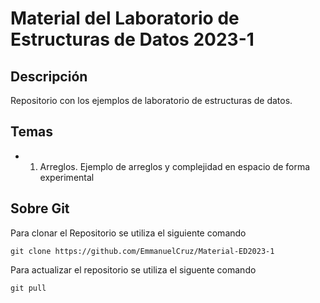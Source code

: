 # Material del Laboratorio de Estructuras de Datos 2023-1

## Descripción

Repositorio con los ejemplos de laboratorio de estructuras de datos.

## Temas

* 01. Arreglos. Ejemplo de arreglos y complejidad en espacio de forma experimental

## Sobre Git

Para clonar el Repositorio se utiliza el siguiente comando

    git clone https://github.com/EmmanuelCruz/Material-ED2023-1

Para actualizar el repositorio se utiliza el siguente comando

    git pull